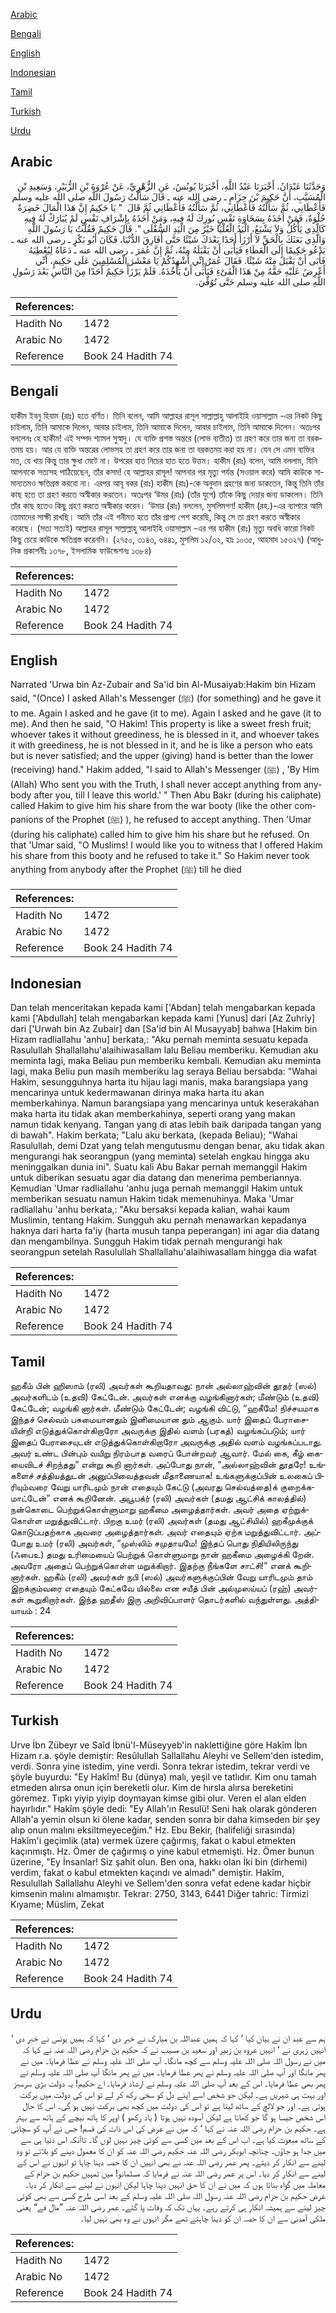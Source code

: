 [Arabic](#arabic)

[Bengali](#bengali)

[English](#english)

[Indonesian](#indonesian)

[Tamil](#tamil)

[Turkish](#turkish)

[Urdu](#urdu)

## Arabic


<div dir="rtl" lang="ar" style={{fontSize:'larger',backgroundColor:'#f8f9fa',padding:20}}>
وَحَدَّثَنَا عَبْدَانُ، أَخْبَرَنَا عَبْدُ اللَّهِ، أَخْبَرَنَا يُونُسُ، عَنِ الزُّهْرِيِّ، عَنْ عُرْوَةَ بْنِ الزُّبَيْرِ، وَسَعِيدِ بْنِ الْمُسَيَّبِ، أَنَّ حَكِيمَ بْنَ حِزَامٍ ـ رضى الله عنه ـ قَالَ سَأَلْتُ رَسُولَ اللَّهِ صلى الله عليه وسلم فَأَعْطَانِي، ثُمَّ سَأَلْتُهُ فَأَعْطَانِي، ثُمَّ سَأَلْتُهُ فَأَعْطَانِي ثُمَّ قَالَ ‏ "‏ يَا حَكِيمُ إِنَّ هَذَا الْمَالَ خَضِرَةٌ حُلْوَةٌ، فَمَنْ أَخَذَهُ بِسَخَاوَةِ نَفْسٍ بُورِكَ لَهُ فِيهِ، وَمَنْ أَخَذَهُ بِإِشْرَافِ نَفْسٍ لَمْ يُبَارَكْ لَهُ فِيهِ كَالَّذِي يَأْكُلُ وَلاَ يَشْبَعُ، الْيَدُ الْعُلْيَا خَيْرٌ مِنَ الْيَدِ السُّفْلَى ‏"‏‏.‏ قَالَ حَكِيمٌ فَقُلْتُ يَا رَسُولَ اللَّهِ وَالَّذِي بَعَثَكَ بِالْحَقِّ لاَ أَرْزَأُ أَحَدًا بَعْدَكَ شَيْئًا حَتَّى أُفَارِقَ الدُّنْيَا، فَكَانَ أَبُو بَكْرٍ ـ رضى الله عنه ـ يَدْعُو حَكِيمًا إِلَى الْعَطَاءِ فَيَأْبَى أَنْ يَقْبَلَهُ مِنْهُ، ثُمَّ إِنَّ عُمَرَ ـ رضى الله عنه ـ دَعَاهُ لِيُعْطِيَهُ فَأَبَى أَنْ يَقْبَلَ مِنْهُ شَيْئًا‏.‏ فَقَالَ عُمَرُ إِنِّي أُشْهِدُكُمْ يَا مَعْشَرَ الْمُسْلِمِينَ عَلَى حَكِيمٍ، أَنِّي أَعْرِضُ عَلَيْهِ حَقَّهُ مِنْ هَذَا الْفَىْءِ فَيَأْبَى أَنْ يَأْخُذَهُ‏.‏ فَلَمْ يَرْزَأْ حَكِيمٌ أَحَدًا مِنَ النَّاسِ بَعْدَ رَسُولِ اللَّهِ صلى الله عليه وسلم حَتَّى تُوُفِّيَ‏.‏
</div>
<div style={{backgroundColor:'#f8f9fa',padding:20, marginBottom: 10}}><table> <thead> <tr> <th>References:</th> <th></th> </tr> </thead> <tbody><tr><td>Hadith No</td><td>1472</td></tr><tr><td>Arabic No</td><td>1472</td></tr><tr><td>Reference</td><td>Book 24 Hadith 74</td></tr></tbody></table></div>

## Bengali


<div dir="ltr" lang="bn" style={{fontSize:'larger',backgroundColor:'#f8f9fa',padding:20}}>
হাকীম ইবনু হিযাম (রাঃ) হতে বর্ণিত। তিনি বলেন, আমি আল্লাহর রাসূল সাল্লাল্লাহু আলাইহি ওয়াসাল্লাম -এর নিকট কিছু চাইলাম, তিনি আমাকে দিলেন, আবার চাইলাম, তিনি আমাকে দিলেন, আবার চাইলাম, তিনি আমাকে দিলেন। অতঃপর বললেনঃ হে হাকীম! এই সম্পদ শ্যামল সুস্বাদু। যে ব্যক্তি প্রশস্ত অন্তরে (লোভ ব্যতীত) তা গ্রহণ করে তার জন্য তা বরকতময় হয়। আর যে ব্যক্তি অন্তরের লোভসহ তা গ্রহণ করে তার জন্য তা বরকতময় করা হয় না। যেন সে এমন ব্যক্তির মত, যে খায় কিন্তু তার ক্ষুধা মেটে না। উপরের হাত নিচের হাত হতে উত্তম। হাকীম (রাঃ) বলেন, আমি বললাম, যিনি আপনাকে সত্যসহ পাঠিয়েছেন, তাঁর কসম! হে আল্লাহর রাসূল! আপনার পর মৃত্যু পর্যন্ত (সওয়াল করে) আমি কাউকে সামান্যতমও ক্ষতিগ্রস্ত করবো না। এরপর আবূ বকর (রাঃ) হাকীম (রাঃ)-কে অনুদান গ্রহণের জন্য ডাকতেন, কিন্তু তিনি তাঁর কাছ হতে তা গ্রহণ করতে অস্বীকার করতেন। অতঃপর ‘উমর (রাঃ) (তাঁর যুগে) তাঁকে কিছু দেয়ার জন্য ডাকলেন। তিনি তাঁর কাছ হতেও কিছু গ্রহণ করতে অস্বীকার করেন। ‘উমার (রাঃ) বললেন, মুসলিমগণ! হাকীম (রহ.)-এর ব্যাপারে আমি তোমাদের সাক্ষী রাখছি। আমি তাঁর এই গনীমত হতে তাঁর প্রাপ্য পেশ করেছি, কিন্তু সে তা গ্রহণ করতে অস্বীকার করেছে। (সত্য সত্যই) আল্লাহর রাসূল সাল্লাল্লাহু আলাইহি ওয়াসাল্লাম -এর পর হাকীম (রাঃ) মৃত্যু অবধি কারো নিকট কিছু চেয়ে কাউকে ক্ষতিগ্রস্ত করেননি। (২৭৫০, ৩১৪৩, ৬৪৪১, মুসলিম ১২/৩২, হাঃ ১০৩৫, আহমাদ ১৫৩২৭) (আধুনিক প্রকাশনীঃ ১৩৭৮, ইসলামিক ফাউন্ডেশনঃ ১৩৮৪)
</div>
<div style={{backgroundColor:'#f8f9fa',padding:20, marginBottom: 10}}><table> <thead> <tr> <th>References:</th> <th></th> </tr> </thead> <tbody><tr><td>Hadith No</td><td>1472</td></tr><tr><td>Arabic No</td><td>1472</td></tr><tr><td>Reference</td><td>Book 24 Hadith 74</td></tr></tbody></table></div>

## English


<div dir="ltr" lang="en" style={{fontSize:'larger',backgroundColor:'#f8f9fa',padding:20}}>
Narrated 'Urwa bin Az-Zubair and Sa'id bin Al-Musaiyab:Hakim bin Hizam said, "(Once) I asked Allah's Messenger (ﷺ) (for something) and he gave it to me. Again I asked and he gave (it to me). Again I asked and he gave (it to me). And then he said, "O Hakim! This property is like a sweet fresh fruit; whoever takes it without greediness, he is blessed in it, and whoever takes it with greediness, he is not blessed in it, and he is like a person who eats but is never satisfied; and the upper (giving) hand is better than the lower (receiving) hand." Hakim added, "I said to Allah's Messenger (ﷺ) , 'By Him (Allah) Who sent you with the Truth, I shall never accept anything from anybody after you, till I leave this world.' " Then Abu Bakr (during his caliphate) called Hakim to give him his share from the war booty (like the other companions of the Prophet (ﷺ) ), he refused to accept anything. Then 'Umar (during his caliphate) called him to give him his share but he refused. On that 'Umar said, "O Muslims! I would like you to witness that I offered Hakim his share from this booty and he refused to take it." So Hakim never took anything from anybody after the Prophet (ﷺ) till he died
</div>
<div style={{backgroundColor:'#f8f9fa',padding:20, marginBottom: 10}}><table> <thead> <tr> <th>References:</th> <th></th> </tr> </thead> <tbody><tr><td>Hadith No</td><td>1472</td></tr><tr><td>Arabic No</td><td>1472</td></tr><tr><td>Reference</td><td>Book 24 Hadith 74</td></tr></tbody></table></div>

## Indonesian


<div dir="ltr" lang="id" style={{fontSize:'larger',backgroundColor:'#f8f9fa',padding:20}}>
Dan telah menceritakan kepada kami ['Abdan] telah mengabarkan kepada kami ['Abdullah] telah mengabarkan kepada kami [Yunus] dari [Az Zuhriy] dari ['Urwah bin Az Zubair] dan [Sa'id bin Al Musayyab] bahwa [Hakim bin Hizam radliallahu 'anhu] berkata,: "Aku pernah meminta sesuatu kepada Rasulullah Shallallahu'alaihiwasallam lalu Beliau memberiku. Kemudian aku meminta lagi, maka Beliau pun memberiku kembali. Kemudian aku meminta lagi, maka Beliu pun masih memberiku lag seraya Beliau bersabda: "Wahai Hakim, sesungguhnya harta itu hijau lagi manis, maka barangsiapa yang mencarinya untuk kedermawanan dirinya maka harta itu akan memberkahinya. Namun barangsiapa yang mencarinya untuk keserakahan maka harta itu tidak akan memberkahinya, seperti orang yang makan namun tidak kenyang. Tangan yang di atas lebih baik daripada tangan yang di bawah". Hakim berkata; "Lalu aku berkata, (kepada Beliau); "Wahai Rasulullah, demi Dzat yang telah mengutusmu dengan benar, aku tidak akan mengurangi hak seorangpun (yang meminta) setelah engkau hingga aku meninggalkan dunia ini". Suatu kali Abu Bakar pernah memanggil Hakim untuk diberikan sesuatu agar dia datang dan menerima pemberiannya. Kemudian 'Umar radliallahu 'anhu juga pernah memanggil Hakim untuk memberikan sesuatu namun Hakim tidak memenuhinya. Maka 'Umar radliallahu 'anhu berkata,: "Aku bersaksi kepada kalian, wahai kaum Muslimin, tentang Hakim. Sungguh aku pernah menawarkan kepadanya haknya dari harta fa'iy (harta musuh tanpa peperangan) ini agar dia datang dan mengambilnya. Sungguh Hakim tidak pernah mengurangi hak seorangpun setelah Rasulullah Shallallahu'alaihiwasallam hingga dia wafat
</div>
<div style={{backgroundColor:'#f8f9fa',padding:20, marginBottom: 10}}><table> <thead> <tr> <th>References:</th> <th></th> </tr> </thead> <tbody><tr><td>Hadith No</td><td>1472</td></tr><tr><td>Arabic No</td><td>1472</td></tr><tr><td>Reference</td><td>Book 24 Hadith 74</td></tr></tbody></table></div>

## Tamil


<div dir="ltr" lang="ta" style={{fontSize:'larger',backgroundColor:'#f8f9fa',padding:20}}>
ஹகீம் பின் ஹிஸாம் (ரலி) அவர்கள் கூறியதாவது: நான் அல்லாஹ்வின் தூதர் (ஸல்) அவர்களிடம் (உதவி) கேட்டேன். அவர்கள் எனக்கு வழங்கினார்கள்; மீண்டும் (உதவி) கேட்டேன்; வழங்கி னார்கள். மீண்டும் கேட்டேன்; வழங்கி விட்டு, “ஹகீமே! நிச்சயமாக இந்தச் செல்வம் பசுமையானதும் இனிமையான தும் ஆகும். யார் இதைப் பேராசையின்றி எடுத்துக்கொள்கிறாரோ அவருக்கு இதில் வளம் (பரகத்) வழங்கப்படும்; யார் இதைப் பேராசையுடன் எடுத்துக்கொள்கிறாரோ அவருக்கு அதில் வளம் வழங்கப்படாது. அவர் உண்ட பின்பும் வயிறு நிரம்பாத வரைப் போன்றவர் ஆவார். மேல் கை, கீழ் கையைவிடச் சிறந்தது” என்று கூறி னார்கள். அப்போது நான், “அல்லாஹ்வின் தூதரே! உங்களைச் சத்தியத்துடன் அனுப்பிவைத்தவன் மீதாணையாக! உங்களுக்குப்பின் உலகைப் பிரியும்வரை வேறு யாரிடமும் நான் எதையும் கேட்டு (அவரது செல்வத்தை)க் குறைக்கமாட்டேன்” எனக் கூறினேன். அபூபக்ர் (ரலி) அவர்கள் (தமது ஆட்சிக் காலத்தில்) நன்கொடை பெற்றுக்கொள்ளுமாறு ஹகீமை அழைத்தார்கள். அவர் அதை ஏற்றுக்கொள்ள மறுத்துவிட்டார். பிறகு உமர் (ரலி) அவர்கள் (தமது ஆட்சியில்) ஹகீமுக்குக் கொடுப்பதற்காக அவரை அழைத்தார்கள். அவர் எதையும் ஏற்க மறுத்துவிட்டார். அப்போது உமர் (ரலி) அவர்கள், “முஸ்லிம் சமுதாயமே! இந்தப் பொது நிதியிலிருந்து (ஃபைஉ) தமது உரிமையைப் பெற்றுக் கொள்ளுமாறு நான் ஹகீமை அழைக்கி றேன். அவரோ அதைப் பெற்றுக்கொள்ள மறுக்கிறார். இதற்கு நீங்களே சாட்சி!” எனக் கூறினார்கள். ஹகீம் (ரலி) அவர்கள் நபி (ஸல்) அவர்களுக்குப்பின் வேறு யாரிடமும் தாம் இறக்கும்வரை எதையும் கேட்கவே யில்லை என சயீத் பின் அல்முஸய்யப் (ரஹ்) அவர்கள் கூறுகிறார்கள். இந்த ஹதீஸ் இரு அறிவிப்பாளர் தொடர்களில் வந்துள்ளது. அத்தியாயம் : 24
</div>
<div style={{backgroundColor:'#f8f9fa',padding:20, marginBottom: 10}}><table> <thead> <tr> <th>References:</th> <th></th> </tr> </thead> <tbody><tr><td>Hadith No</td><td>1472</td></tr><tr><td>Arabic No</td><td>1472</td></tr><tr><td>Reference</td><td>Book 24 Hadith 74</td></tr></tbody></table></div>

## Turkish


<div dir="ltr" lang="tr" style={{fontSize:'larger',backgroundColor:'#f8f9fa',padding:20}}>
Urve İbn Zübeyr ve Saîd İbnü'l-Müseyyeb'in naklettiğine göre Hakîm İbn Hizam r.a. şöyle demiştir: Resûlullah Sallallahu Aleyhi ve Sellem'den istedim, verdi. Sonra yine istedim, yine verdi. Sonra tekrar istedim, tekrar verdi ve şöyle buyurdu: "Ey Hakîm! Bu (dünya) malı, yeşil ve tatlıdır. Kim onu tamah etmeden alırsa onun için bereketli olur. Kim de hırsla alırsa bereketini göremez. Tıpkı yiyip yiyip doymayan kimse gibi olur. Veren el alan elden hayırlıdır." Hakîm şöyle dedi: "Ey Allah'ın Resulü! Seni hak olarak gönderen Allah'a yemin olsun ki ölene kadar, senden sonra bir daha kimseden bir şey alıp onun malını eksiltmeyeceğim." Hz. Ebu Bekir, (halifeliği sırasında) Hakîm'i geçimlik (ata) vermek üzere ça­ğırmış, fakat o kabul etmekten kaçınmıştı. Hz. Ömer de çağırmış o yine kabul etmemişti. Hz. Ömer bunun üzerine, "Ey İnsanlar! Siz şahit olun. Ben ona, hakkı olan İki bin (dirhemi) verdim, fakat o kabul etmekten kaçındı ve almadı" demiştir. Hakîm, Resulullah Sallallahu Aleyhi ve Sellem'den sonra vefat edene kadar hiçbir kimsenin malını almamıştır. Tekrar: 2750, 3143, 6441 Diğer tahric: Tirmizi Kıyame; Müslim, Zekat
</div>
<div style={{backgroundColor:'#f8f9fa',padding:20, marginBottom: 10}}><table> <thead> <tr> <th>References:</th> <th></th> </tr> </thead> <tbody><tr><td>Hadith No</td><td>1472</td></tr><tr><td>Arabic No</td><td>1472</td></tr><tr><td>Reference</td><td>Book 24 Hadith 74</td></tr></tbody></table></div>

## Urdu


<div dir="rtl" lang="ur" style={{fontSize:'larger',backgroundColor:'#f8f9fa',padding:20}}>
ہم سے عبد ان نے بیان کیا ‘ کہا کہ ہمیں عبداللہ بن مبارک نے خبر دی ‘ کہا کہ ہمیں یونس نے خبر دی ‘ انہیں زہری نے ‘ انہیں عروہ بن زبیر اور سعید بن مسیب نے کہ حکیم بن حزام رضی اللہ عنہ نے کہا کہ میں نے رسول اللہ صلی اللہ علیہ وسلم سے کچھ مانگا۔ آپ صلی اللہ علیہ وسلم نے عطا فرمایا۔ میں نے پھر مانگا اور آپ صلی اللہ علیہ وسلم نے پھر عطا فرمایا۔ میں نے پھر مانگا آپ صلی اللہ علیہ وسلم نے پھر بھی عطا فرمایا۔ اس کے بعد آپ صلی اللہ علیہ وسلم نے ارشاد فرمایا۔ اے حکیم! یہ دولت بڑی سرسبز اور بہت ہی شیریں ہے۔ لیکن جو شخص اسے اپنے دل کو سخی رکھ کر لے تو اس کی دولت میں برکت ہوتی ہے۔ اور جو لالچ کے ساتھ لیتا ہے تو اس کی دولت میں کچھ بھی برکت نہیں ہو گی۔ اس کا حال اس شخص جیسا ہو گا جو کھاتا ہے لیکن آسودہ نہیں ہوتا ( یاد رکھو ) اوپر کا ہاتھ نیچے کے ہاتھ سے بہتر ہے۔ حکیم بن حزام رضی اللہ عنہ نے کہا ‘ کہ میں نے عرض کی اس ذات کی قسم! جس نے آپ کو سچائی کے ساتھ مبعوث کیا ہے۔ اب اس کے بعد میں کسی سے کوئی چیز نہیں لوں گا۔ تاآنکہ اس دنیا ہی سے میں جدا ہو جاؤں۔ چنانچہ ابوبکر رضی اللہ عنہ حکیم رضی اللہ عنہ کو ان کا معمول دینے کو بلاتے تو وہ لینے سے انکار کر دیتے۔ پھر عمر رضی اللہ عنہ نے بھی انہیں ان کا حصہ دینا چاہا تو انہوں نے اس کے لینے سے انکار کر دیا۔ اس پر عمر رضی اللہ عنہ نے فرمایا کہ مسلمانو! میں تمہیں حکیم بن حزام کے معاملہ میں گواہ بناتا ہوں کہ میں نے ان کا حق انہیں دینا چاہا لیکن انہوں نے لینے سے انکار کر دیا۔ غرض حکیم بن حزام رضی اللہ عنہ رسول اللہ صلی اللہ علیہ وسلم کے بعد اسی طرح کسی سے بھی کوئی چیز لینے سے ہمیشہ انکار ہی کرتے رہے۔ یہاں تک کہ وفات پا گئے۔ عمر رضی اللہ عنہ ”مال فے“ یعنی ملکی آمدنی سے ان کا حصہ ان کو دینا چاہتے تھے مگر انہوں نے وہ بھی نہیں لیا۔
</div>
<div style={{backgroundColor:'#f8f9fa',padding:20, marginBottom: 10}}><table> <thead> <tr> <th>References:</th> <th></th> </tr> </thead> <tbody><tr><td>Hadith No</td><td>1472</td></tr><tr><td>Arabic No</td><td>1472</td></tr><tr><td>Reference</td><td>Book 24 Hadith 74</td></tr></tbody></table></div>